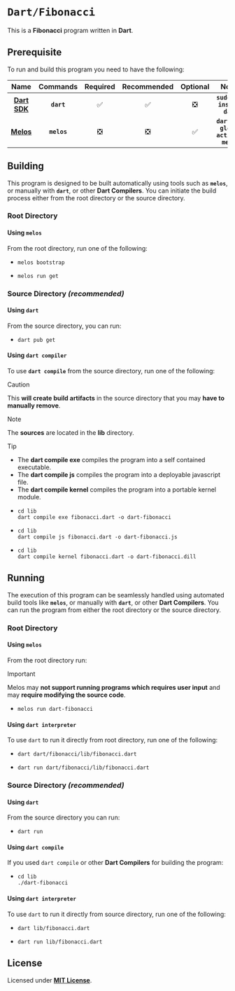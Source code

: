 # `Dart/Fibonacci`

This is a **Fibonacci** program written in **Dart**.

## Prerequisite

To run and build this program you need to have the following:

| Name | Commands | Required | Recommended | Optional | Notes |
|:----:|:--------:|:--------:|:-----------:|:--------:|:-----:|
| [**Dart SDK**](https://dlang.org/download.html) | **`dart`** | &#9989; | &#9989; | &#10062; | **`sudo apt install dart`** |
| [**Melos**](https://gcc.gnu.org) | **`melos`** | &#10062; | &#10062; | &#9989; | **`dart pub global activate melos`** |

## Building

This program is designed to be built automatically using tools such as **`melos`**, or manually with **`dart`**, or other **Dart Compilers**. You can initiate the build process either from the root directory or the source directory.

### Root Directory

#### Using `melos`

From the root directory, run one of the following:

* ```
  melos bootstrap
  ```
* ```
  melos run get
  ```

### Source Directory _(recommended)_

#### Using `dart`

From the source directory, you can run:

* ```
  dart pub get
  ```

#### Using `dart compiler`

To use **`dart compile`** from the source directory, run one of the following:

> [!CAUTION]
> This **will create build artifacts** in the source directory that you may **have to manually remove**.

> [!NOTE]
> The **sources** are located in the **lib** directory.

> [!TIP]
> * The **dart compile exe** compiles the program into a self contained executable.
> * The **dart compile js** compiles the program into a deployable javascript file.
> * The **dart compile kernel** compiles the program into a portable kernel module.

* ```
  cd lib
  dart compile exe fibonacci.dart -o dart-fibonacci
  ```
* ```
  cd lib
  dart compile js fibonacci.dart -o dart-fibonacci.js
  ```
* ```
  cd lib
  dart compile kernel fibonacci.dart -o dart-fibonacci.dill
  ```

## Running

The execution of this program can be seamlessly handled using automated build tools like **`melos`**, or manually with **`dart`**, or other **Dart Compilers**. You can run the program from either the root directory or the source directory.

### Root Directory

#### Using `melos`

From the root directory run:

> [!IMPORTANT]
> Melos may **not support running programs which requires user input** and may **require modifying the source code**.

* ```
  melos run dart-fibonacci
  ```

#### Using `dart interpreter`

To use `dart` to run it directly from root directory, run one of the following:

* ```
  dart dart/fibonacci/lib/fibonacci.dart
  ```
* ```
  dart run dart/fibonacci/lib/fibonacci.dart
  ```

### Source Directory _(recommended)_

#### Using `dart`

From the source directory you can run:

* ```
  dart run
  ```

#### Using `dart compile`

If you used `dart compile` or other **Dart Compilers** for building the program:

* ```
  cd lib
  ./dart-fibonacci
  ```

#### Using `dart interpreter`

To use `dart` to run it directly from source directory, run one of the following:

* ```
  dart lib/fibonacci.dart
  ```
* ```
  dart run lib/fibonacci.dart
  ```

## License

Licensed under [**MIT License**](https://github.com/altersabeh/codes/blob/main/LICENSE).
